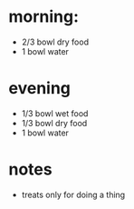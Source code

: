 # morning:
* 2/3 bowl dry food
* 1 bowl water

# evening
* 1/3 bowl wet food
* 1/3 bowl dry food
* 1 bowl water

# notes
* treats only for doing a thing
